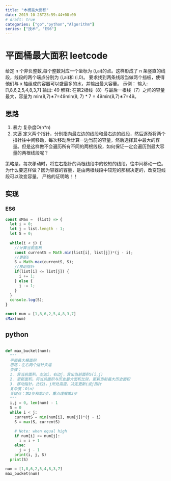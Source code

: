 ```yaml
---
title: "木桶最大面积"
date: 2019-10-28T23:59:44+08:00
# draft: true
categories: ["go","python","Algorithm"]
series: ["技术", "ES6"]
---
```



# 平面桶最大面积 leetcode
给定 n 个非负整数,每个整数对应一个坐标为 (i,ai)的点。这样形成了 n 条竖直的线段，线段的两个端点分别为 (i,ai)和 (i,0)。
要求找到两条线段当做两个挡板，使得他们与 x 轴组成的容器可以盛最多的水，并输出最大容量。
示例：
输入: [1,8,6,2,5,4,8,3,7]
输出: 49
解释: 在第2根线（8）与最后一根线（7）之间的容量最大，容量为 min(8,7)∗7=49min(8, 7) * 7 = 49min(8,7)∗7=49。

## 思路
1. 暴力 复杂度O(n*n)
2. 夹逼
定义两个指针，分别指向最左边的线段和最右边的线段，然后逐渐将两个指针往中间移动，每次移动后计算一边当前的容量，然后选择其中最大的容量。但是这样做不会遍历所有不同的两根线段，如何保证一定会遍历到最大容量的两根线段呢？

策略是，每次移动时，将左右指针的两根线段中的较短的线段，往中间移动一位。
为什么要这样做？因为容器的容量，是由两根线段中较短的那根决定的，改变短线段可以改变容量。
严格的证明略！！



## 实现

### ES6

```typescript
const sMax =  (list) => {
  let i = 0;
  let j = list.length - 1;
  let S = 0;
  
  while(i < j) {
    //计算当前面积
    const currentS = Math.min(list[i], list[j])*(j - i); 
    //更新S
    S = Math.max(currentS, S);
    //移动指针
    if(list[i] <= list[j]) {
      i += 1;
    } else {
      j -= 1;
    }
  }
  console.log(S);
}

const num = [1,8,6,2,5,4,8,3,7]
sMax(num)
```

## python

```python

def max_bucket(num):
  """
  平面最大桶面积
  思路：左右两个指针夹逼
  步骤：
  1. 算当前面积。左边i，右边j，算出当前面积S(i,j)
  2. 更新面积。将当前面积与历史最大面积比较，更新当前最大历史面积
  3. 移动指针。比较i，j所处高度，决定更新i或j指针
  复杂度：O(n)
  关键点：第2步和第3步，重点理解第3步
  """
  i,j = 0, len(num) - 1 
  S = 0
  while i < j:
    currentS = min(num[i], num[j])*(j - i)
    S = max(S, currentS)

    # Note: when equal high
    if num[i] <= num[j]:
      i = i + 1
    else:
      j = j - 1
    print(i, j, S)
  print(S)

num = [1,8,6,2,5,4,8,3,7]
max_bucket(num)
```

